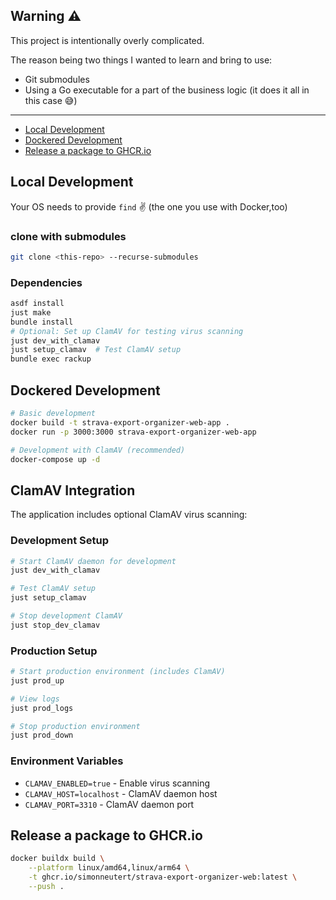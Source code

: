 ## Warning ⚠️ <!-- omit from toc -->

This project is intentionally overly complicated.

The reason being two things I wanted to learn and bring to use:

* Git submodules
* Using a Go executable for a part of the business logic (it does it all in this case 😅)

---

- [Local Development](#local-development)
- [Dockered Development](#dockered-development)
- [Release a package to GHCR.io](#release-a-package-to-ghcrio)


## Local Development

Your OS needs to provide `find` ✌️ (the one you use with Docker,too)

### clone with submodules<!-- omit from toc -->

```bash
git clone <this-repo> --recurse-submodules
```

### Dependencies<!-- omit from toc -->

```bash
asdf install
just make
bundle install
# Optional: Set up ClamAV for testing virus scanning
just dev_with_clamav
just setup_clamav  # Test ClamAV setup
bundle exec rackup
```

## Dockered Development

```bash
# Basic development
docker build -t strava-export-organizer-web-app .
docker run -p 3000:3000 strava-export-organizer-web-app

# Development with ClamAV (recommended)
docker-compose up -d
```

## ClamAV Integration

The application includes optional ClamAV virus scanning:

### Development Setup

```bash
# Start ClamAV daemon for development
just dev_with_clamav

# Test ClamAV setup
just setup_clamav

# Stop development ClamAV
just stop_dev_clamav
```

### Production Setup

```bash
# Start production environment (includes ClamAV)
just prod_up

# View logs
just prod_logs

# Stop production environment
just prod_down
```

### Environment Variables

- `CLAMAV_ENABLED=true` - Enable virus scanning
- `CLAMAV_HOST=localhost` - ClamAV daemon host
- `CLAMAV_PORT=3310` - ClamAV daemon port

## Release a package to GHCR.io

```bash
docker buildx build \
    --platform linux/amd64,linux/arm64 \
    -t ghcr.io/simonneutert/strava-export-organizer-web:latest \
    --push .
```
